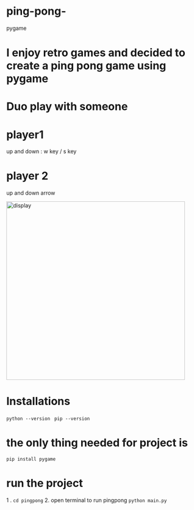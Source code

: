 # ping-pong-
pygame 


# I enjoy retro games and decided to create a ping pong game using pygame 

# Duo play with someone 
# player1 
up and down : w key / s key 

# player 2 
up and down arrow 
   
 

<img width="468" alt="display" src="https://github.com/antonioa6608/ping-pong-/assets/90696477/57888c0f-be7d-40ff-904a-e95f6c6b20bb">


# Installations 
`python --version `
`pip --version`
# the only thing needed for project is
`pip install pygame`

# run the project 
1 . `cd pingpong` 
2. open terminal to run pingpong 
`python main.py`
